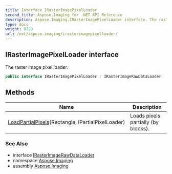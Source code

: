 ```yaml
---
title: Interface IRasterImagePixelLoader
second_title: Aspose.Imaging for .NET API Reference
description: Aspose.Imaging.IRasterImagePixelLoader interface. The raster image pixel loader
type: docs
weight: 9720
url: /net/aspose.imaging/irasterimagepixelloader/
---
```

## IRasterImagePixelLoader interface

The raster image pixel loader.

```csharp
public interface IRasterImagePixelLoader : IRasterImageRawDataLoader
```

## Methods

| Name | Description |
| --- | --- |
| [LoadPartialPixels](../../aspose.imaging/irasterimagepixelloader/loadpartialpixels/)(Rectangle, IPartialPixelLoader) | Loads pixels partially (by blocks). |

### See Also

* interface [IRasterImageRawDataLoader](../irasterimagerawdataloader/)
* namespace [Aspose.Imaging](../../aspose.imaging/)
* assembly [Aspose.Imaging](../../)


